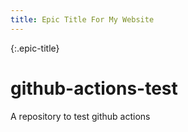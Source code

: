 ```yaml
---
title: Epic Title For My Website
---
```

{:.epic-title}
# github-actions-test
A repository to test github actions
